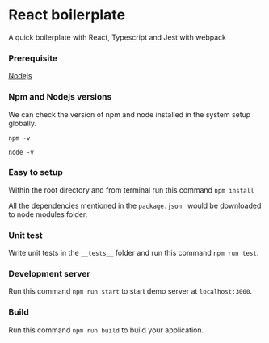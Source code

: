 # React boilerplate
A quick boilerplate with React, Typescript and Jest with webpack

### Prerequisite
[Nodejs](https://nodejs.org/en/)

### Npm and Nodejs versions 
We can check the version of npm and node installed in the system setup globally.

```npm -v```

```node -v```

### Easy to setup
Within the root directory and from terminal run this command ```npm install```

All the dependencies mentioned in the ```package.json ```  would be downloaded to node modules folder.

### Unit test
Write unit tests in the ```__tests__``` folder and run this command ```npm run test```.

### Development server
Run this command ```npm run start``` to start demo server at ```localhost:3000```.

### Build
Run this command ```npm run build``` to build your application.